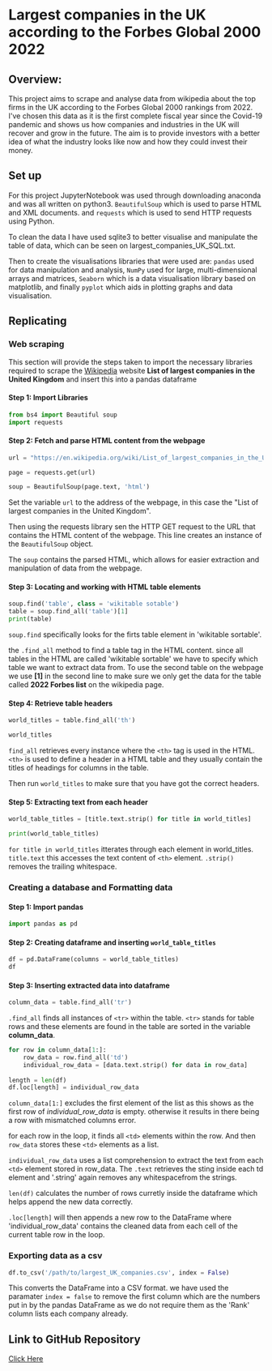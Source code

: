 # Largest companies in the UK according to the Forbes Global 2000 2022

## Overview:
This project aims to scrape and analyse data from wikipedia about the top firms in the UK according to the Forbes Global 2000 rankings from 2022. I've chosen this data as it is the first complete fiscal year since the Covid-19 pandemic and shows us how companies and industries in the UK will recover and grow in the future. The aim is to provide investors with a better idea of what the industry looks like now and how they could invest their money. 

## Set up 
For this project JupyterNotebook was used through downloading anaconda and was all written on python3. `BeautifulSoup` which is used to parse HTML and XML documents. and `requests` which is used to send HTTP requests using Python.

To clean the data I have used sqlite3 to better visualise and manipulate the table of data, which can be seen on largest_companies_UK_SQL.txt. 

Then to create the visualisations libraries that were used are: `pandas` used for data manipulation and analysis, `NumPy` used for large, multi-dimensional arrays and matrices, `Seaborn` which is a data visualisation library based on matplotlib, and finally `pyplot` which aids in plotting graphs and data visualisation.

## Replicating 
### Web scraping
This section will provide the steps taken to import the necessary libraries required to scrape the [Wikipedia](https://en.wikipedia.org/wiki/List_of_largest_companies_in_the_United_Kingdom) website **List of largest companies in the United Kingdom** and insert this into a pandas dataframe

#### Step 1: Import Libraries

```python
from bs4 import Beautiful soup 
import requests
```

#### Step 2: Fetch and parse HTML content from the webpage 
```python
url = "https://en.wikipedia.org/wiki/List_of_largest_companies_in_the_United_Kingdom"

page = requests.get(url) 

soup = BeautifulSoup(page.text, 'html')
```

Set the variable `url` to the address of the webpage, in this case the "List of largest companies in the United Kingdom". 

Then using the requests library sen the HTTP GET request to the URL that contains the HTML content of the webpage. This line creates an instance of the `BeautifulSoup` object. 

The `soup` contains the parsed HTML, which allows for easier extraction and manipulation of data from the webpage.

#### Step 3: Locating and working with HTML table elements

```python
soup.find('table', class = 'wikitable sotable')
table = soup.find_all('table')[1]
print(table)
```
`soup.find` specifically looks for the firts table element in 'wikitable sortable'.

the `.find_all` method to find a table tag in the HTML content. since all tables in the HTML are called 'wikitable sortable' we have to specify which table we want to extract data from. To use the second table on the webpage we use **[1]** in the second line to make sure we only get the data for the table called **2022 Forbes list** on the wikipedia page.

#### Step 4: Retrieve table headers 
```python
world_titles = table.find_all('th')

world_titles
```
`find_all` retrieves every instance where the `<th>` tag is used in the HTML. `<th>` is used to define a header in a HTML table and they usually contain the titles of headings for columns in the table.

Then run `world_titles` to make sure that you have got the correct headers.

#### Step 5: Extracting text from each header

```python
world_table_titles = [title.text.strip() for title in world_titles]

print(world_table_titles)
```
`for title in world_titles`  itterates through each element in world_titles. `title.text` this accesses the text content of `<th>` element. `.strip()` removes the trailing whitespace.
 
### Creating a database and Formatting data
#### Step 1: Import pandas

```python
import pandas as pd
```

#### Step 2: Creating dataframe and inserting `world_table_titles`
```python
df = pd.DataFrame(columns = world_table_titles)
df
```

#### Step 3: Inserting extracted data into dataframe 

```python
column_data = table.find_all('tr')
```
`.find_all` finds all instances of `<tr>` within the table. `<tr>` stands for table rows and these elements are found in the table are sorted in the variable **column_data**.

```python
for row in column_data[1:]:
    row_data = row.find_all('td')
    individual_row_data = [data.text.strip() for data in row_data]
    
length = len(df)
df.loc[length] = individual_row_data
```
`column_data[1:]` excludes the first element of the list as this shows as the first row of *individual_row_data* is empty. otherwise it results in there being a row with mismatched columns error. 

for each row in the loop, it finds all `<td>` elements within the row. And then `row_data` stores these `<td>` elements as a list. 

`individual_row_data` uses a list comprehension to extract the text from each `<td>` element stored in row_data. The `.text` retrieves the sting inside each td element and '.string' again removes any whitespacefrom the strings.

`len(df)` calculates the number of rows curretly inside the dataframe which helps append the new data correctly. 

`.loc[length]` will then appends a new row to the DataFrame where 'individual_row_data' contains the cleaned data from each cell of the current table row in the loop. 

### Exporting data as a csv

```python
df.to_csv('/path/to/largest_UK_companies.csv', index = False)
```
This converts the DataFrame into a CSV format. 
we have used the paramater `index = false` to remove the first column which are the numbers put in by the pandas DataFrame as we do not require them as the 'Rank' column lists each company already. 


## Link to GitHub Repository
[Click Here 
](https://github.com/Hari-Gupta145/Largest-companies-in-the-UK)